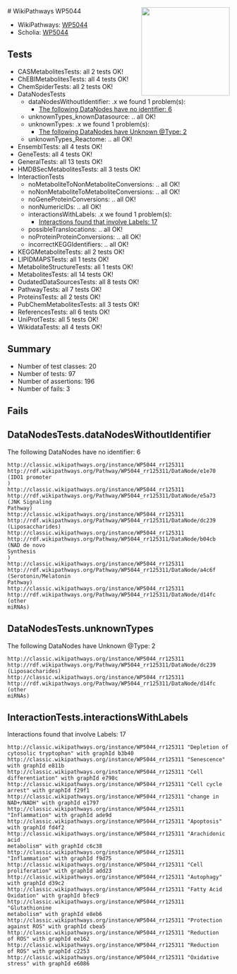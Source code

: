<img style="float: right; width: 200px" src="https://upload.wikimedia.org/wikipedia/commons/thumb/8/83/Wplogo_with_text_500.png/640px-Wplogo_with_text_500.png" />
# WikiPathways WP5044

* WikiPathways: [WP5044](https://wikipathways.org/pathways/WP5044)
* Scholia: [WP5044](https://scholia.toolforge.org/wikipathways/WP5044)
## Tests
* CASMetabolitesTests: all 2 tests OK!
* ChEBIMetabolitesTests: all 4 tests OK!
* ChemSpiderTests: all 2 tests OK!
* DataNodesTests
    * dataNodesWithoutIdentifier: .x we found 1 problem(s):
        * [The following DataNodes have no identifier: 6](#d2d32fa5)
    * unknownTypes_knownDatasource: .. all OK!
    * unknownTypes: .x we found 1 problem(s):
        * [The following DataNodes have Unknown @Type: 2](#839973e0)
    * unknownTypes_Reactome: .. all OK!
* EnsemblTests: all 4 tests OK!
* GeneTests: all 4 tests OK!
* GeneralTests: all 13 tests OK!
* HMDBSecMetabolitesTests: all 3 tests OK!
* InteractionTests
    * noMetaboliteToNonMetaboliteConversions: .. all OK!
    * noNonMetaboliteToMetaboliteConversions: .. all OK!
    * noGeneProteinConversions: .. all OK!
    * nonNumericIDs: .. all OK!
    * interactionsWithLabels: .x we found 1 problem(s):
        * [Interactions found that involve Labels: 17](#fe97a8bf)
    * possibleTranslocations: .. all OK!
    * noProteinProteinConversions: .. all OK!
    * incorrectKEGGIdentifiers: .. all OK!
* KEGGMetaboliteTests: all 2 tests OK!
* LIPIDMAPSTests: all 1 tests OK!
* MetaboliteStructureTests: all 1 tests OK!
* MetabolitesTests: all 14 tests OK!
* OudatedDataSourcesTests: all 8 tests OK!
* PathwayTests: all 7 tests OK!
* ProteinsTests: all 2 tests OK!
* PubChemMetabolitesTests: all 3 tests OK!
* ReferencesTests: all 6 tests OK!
* UniProtTests: all 5 tests OK!
* WikidataTests: all 4 tests OK!


## Summary

* Number of test classes: 20
* Number of tests: 97
* Number of assertions: 196
* Number of fails: 3

## Fails

<a name="d2d32fa5" />

## DataNodesTests.dataNodesWithoutIdentifier

The following DataNodes have no identifier: 6
```
http://classic.wikipathways.org/instance/WP5044_rr125311 http://rdf.wikipathways.org/Pathway/WP5044_rr125311/DataNode/e1e70 (IDO1 promoter
)
http://classic.wikipathways.org/instance/WP5044_rr125311 http://rdf.wikipathways.org/Pathway/WP5044_rr125311/DataNode/e5a73 (JNK Signaling
Pathway)
http://classic.wikipathways.org/instance/WP5044_rr125311 http://rdf.wikipathways.org/Pathway/WP5044_rr125311/DataNode/dc239 (Liposaccharides)
http://classic.wikipathways.org/instance/WP5044_rr125311 http://rdf.wikipathways.org/Pathway/WP5044_rr125311/DataNode/b04cb (NAD de novo
Synthesis
)
http://classic.wikipathways.org/instance/WP5044_rr125311 http://rdf.wikipathways.org/Pathway/WP5044_rr125311/DataNode/a4c6f (Serotonin/Melatonin
Pathway)
http://classic.wikipathways.org/instance/WP5044_rr125311 http://rdf.wikipathways.org/Pathway/WP5044_rr125311/DataNode/d14fc (other 
miRNAs)
```

<a name="839973e0" />

## DataNodesTests.unknownTypes

The following DataNodes have Unknown @Type: 2
```
http://classic.wikipathways.org/instance/WP5044_rr125311 http://rdf.wikipathways.org/Pathway/WP5044_rr125311/DataNode/dc239 (Liposaccharides)
http://classic.wikipathways.org/instance/WP5044_rr125311 http://rdf.wikipathways.org/Pathway/WP5044_rr125311/DataNode/d14fc (other 
miRNAs)
```

<a name="fe97a8bf" />

## InteractionTests.interactionsWithLabels

Interactions found that involve Labels: 17
```
http://classic.wikipathways.org/instance/WP5044_rr125311 "Depletion of 
cytosolic tryptophan" with graphId b3b40
http://classic.wikipathways.org/instance/WP5044_rr125311 "Senescence" with graphId e811b
http://classic.wikipathways.org/instance/WP5044_rr125311 "Cell differentiation" with graphId e798c
http://classic.wikipathways.org/instance/WP5044_rr125311 "Cell cycle arrest" with graphId f29f1
http://classic.wikipathways.org/instance/WP5044_rr125311 "change in 
NAD+/NADH" with graphId e1797
http://classic.wikipathways.org/instance/WP5044_rr125311 "Inflammation" with graphId ade9d
http://classic.wikipathways.org/instance/WP5044_rr125311 "Apoptosis" with graphId fd4f2
http://classic.wikipathways.org/instance/WP5044_rr125311 "Arachidonic acid
metabolism" with graphId c6c38
http://classic.wikipathways.org/instance/WP5044_rr125311 "Inflammation" with graphId f9d75
http://classic.wikipathways.org/instance/WP5044_rr125311 "Cell proliferation" with graphId add23
http://classic.wikipathways.org/instance/WP5044_rr125311 "Autophagy" with graphId d39c2
http://classic.wikipathways.org/instance/WP5044_rr125311 "Fatty Acid
Oxidation" with graphId bfec9
http://classic.wikipathways.org/instance/WP5044_rr125311 "Glutathionine
metabolism" with graphId e8eb6
http://classic.wikipathways.org/instance/WP5044_rr125311 "Protection
against ROS" with graphId cbea5
http://classic.wikipathways.org/instance/WP5044_rr125311 "Reduction 
of ROS" with graphId ee162
http://classic.wikipathways.org/instance/WP5044_rr125311 "Reduction 
of ROS" with graphId c2253
http://classic.wikipathways.org/instance/WP5044_rr125311 "Oxidative stress" with graphId e6086
```

